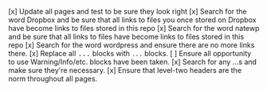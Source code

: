 
 [x] Update all pages and test to be sure they look right
 [x] Search for the word Dropbox and be sure that all links to files you
     once stored on Dropbox have become links to files stored in this repo
 [x] Search for the word natewp and be sure that all links to files have
     become links to files stored in this repo
 [x] Search for the word wordpress and ensure there are no more links there.
 [x] Replace all <tt>...</tt> blocks with `...` blocks.
 [ ] Ensure all opportunity to use Warning/Info/etc. blocks have been taken.
 [x] Search for any <span>...</span>s and make sure they're necessary.
 [x] Ensure that level-two headers are the norm throughout all pages.
